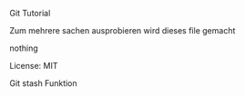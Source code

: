 Git Tutorial

Zum mehrere sachen ausprobieren wird dieses file gemacht

nothing


License: MIT

Git stash Funktion
